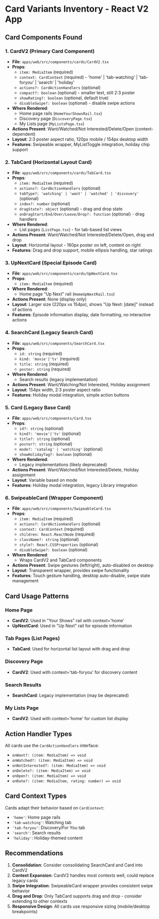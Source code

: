 # Card Variants Inventory - React V2 App

## Card Components Found

### 1. CardV2 (Primary Card Component)
- **File**: `apps/web/src/components/cards/CardV2.tsx`
- **Props**: 
  - `item: MediaItem` (required)
  - `context: CardContext` (required) - 'home' | 'tab-watching' | 'tab-foryou' | 'search' | 'holiday'
  - `actions?: CardActionHandlers` (optional)
  - `compact?: boolean` (optional) - smaller text, still 2:3 poster
  - `showRating?: boolean` (optional, default true)
  - `disableSwipe?: boolean` (optional) - disable swipe actions
- **Where Rendered**:
  - Home page rails (`HomeYourShowsRail.tsx`)
  - Discovery page (`DiscoveryPage.tsx`)
  - My Lists page (`MyListsPage.tsx`)
- **Actions Present**: Want/Watched/Not Interested/Delete/Open (context-dependent)
- **Layout**: 2:3 poster aspect ratio, 120px mobile / 154px desktop width
- **Features**: Swipeable wrapper, MyListToggle integration, holiday chip support

### 2. TabCard (Horizontal Layout Card)
- **File**: `apps/web/src/components/cards/TabCard.tsx`
- **Props**:
  - `item: MediaItem` (required)
  - `actions?: CardActionHandlers` (optional)
  - `tabType?: 'watching' | 'want' | 'watched' | 'discovery'` (optional)
  - `index?: number` (optional)
  - `dragState?: object` (optional) - drag and drop state
  - `onDragStart/End/Over/Leave/Drop?: function` (optional) - drag handlers
- **Where Rendered**:
  - List pages (`ListPage.tsx`) - for tab-based list views
- **Actions Present**: Want/Watched/Not Interested/Delete/Open, drag and drop
- **Layout**: Horizontal layout - 160px poster on left, content on right
- **Features**: Drag and drop support, mobile ellipsis handling, star ratings

### 3. UpNextCard (Special Episode Card)
- **File**: `apps/web/src/components/cards/UpNextCard.tsx`
- **Props**:
  - `item: MediaItem` (required)
- **Where Rendered**:
  - Home page "Up Next" rail (`HomeUpNextRail.tsx`)
- **Actions Present**: None (display only)
- **Layout**: Larger size (220px vs 154px), shows "Up Next: [date]" instead of actions
- **Features**: Episode information display, date formatting, no interactive actions

### 4. SearchCard (Legacy Search Card)
- **File**: `apps/web/src/components/SearchCard.tsx`
- **Props**:
  - `id: string` (required)
  - `kind: 'movie'|'tv'` (required)
  - `title: string` (required)
  - `poster: string` (required)
- **Where Rendered**:
  - Search results (legacy implementation)
- **Actions Present**: Want/Watching/Not Interested, Holiday assignment
- **Layout**: 154px width, 2:3 poster aspect ratio
- **Features**: Holiday modal integration, simple action buttons

### 5. Card (Legacy Base Card)
- **File**: `apps/web/src/components/Card.tsx`
- **Props**:
  - `id?: string` (optional)
  - `kind?: 'movie'|'tv'` (optional)
  - `title?: string` (optional)
  - `poster?: string` (optional)
  - `mode?: 'catalog' | 'watching'` (optional)
  - `showHolidayTag?: boolean` (optional)
- **Where Rendered**:
  - Legacy implementations (likely deprecated)
- **Actions Present**: Want/Watched/Not Interested/Delete, Holiday assignment
- **Layout**: Variable based on mode
- **Features**: Holiday modal integration, legacy Library integration

### 6. SwipeableCard (Wrapper Component)
- **File**: `apps/web/src/components/SwipeableCard.tsx`
- **Props**:
  - `item: MediaItem` (required)
  - `actions?: CardActionHandlers` (optional)
  - `context: CardContext` (required)
  - `children: React.ReactNode` (required)
  - `className?: string` (optional)
  - `style?: React.CSSProperties` (optional)
  - `disableSwipe?: boolean` (optional)
- **Where Rendered**:
  - Wraps CardV2 and TabCard components
- **Actions Present**: Swipe gestures (left/right), auto-disabled on desktop
- **Layout**: Transparent wrapper, provides swipe functionality
- **Features**: Touch gesture handling, desktop auto-disable, swipe state management

## Card Usage Patterns

### Home Page
- **CardV2**: Used in "Your Shows" rail with context='home'
- **UpNextCard**: Used in "Up Next" rail for episode information

### Tab Pages (List Pages)
- **TabCard**: Used for horizontal list layout with drag and drop

### Discovery Page
- **CardV2**: Used with context='tab-foryou' for discovery content

### Search Results
- **SearchCard**: Legacy implementation (may be deprecated)

### My Lists Page
- **CardV2**: Used with context='home' for custom list display

## Action Handler Types

All cards use the `CardActionHandlers` interface:
- `onWant?: (item: MediaItem) => void`
- `onWatched?: (item: MediaItem) => void`
- `onNotInterested?: (item: MediaItem) => void`
- `onDelete?: (item: MediaItem) => void`
- `onOpen?: (item: MediaItem) => void`
- `onRate?: (item: MediaItem, rating: number) => void`

## Card Context Types

Cards adapt their behavior based on `CardContext`:
- `'home'`: Home page rails
- `'tab-watching'`: Watching tab
- `'tab-foryou'`: Discovery/For You tab
- `'search'`: Search results
- `'holiday'`: Holiday-themed content

## Recommendations

1. **Consolidation**: Consider consolidating SearchCard and Card into CardV2
2. **Context Expansion**: CardV2 handles most contexts well, could replace legacy cards
3. **Swipe Integration**: SwipeableCard wrapper provides consistent swipe behavior
4. **Drag and Drop**: Only TabCard supports drag and drop - consider extending to other contexts
5. **Responsive Design**: All cards use responsive sizing (mobile/desktop breakpoints)







